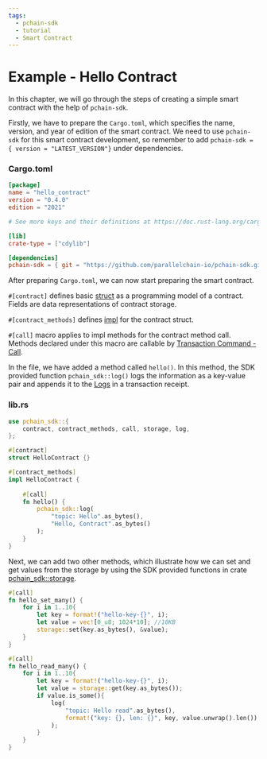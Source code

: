 ```yaml
---
tags:
  - pchain-sdk
  - tutorial
  - Smart Contract
---
```


# Example - Hello Contract

In this chapter, we will go through the steps of creating a simple smart contract with the help of `pchain-sdk`.

Firstly, we have to prepare the `Cargo.toml`, which specifies the name, version, and year of edition of the smart contract. We need to use `pchain-sdk` for this smart contract development, so remember to add `pchain-sdk = { version = "LATEST_VERSION"}` under dependencies.
### Cargo.toml
```toml
[package]
name = "hello_contract"
version = "0.4.0"
edition = "2021"

# See more keys and their definitions at https://doc.rust-lang.org/cargo/reference/manifest.html

[lib]
crate-type = ["cdylib"]

[dependencies]
pchain-sdk = { git = "https://github.com/parallelchain-io/pchain-sdk.git" }
```

After preparing `Cargo.toml`, we can now start preparing the smart contract.  

`#[contract]` defines basic [struct](https://doc.rust-lang.org/book/ch05-01-defining-structs.html) as a programming model of a contract. 
Fields are data representations of contract storage.

`#[contract_methods]` defines [impl](https://doc.rust-lang.org/std/keyword.impl.html) for the contract struct. 

`#[call]` macro applies to impl methods for the contract method call. Methods declared under this macro are callable by [Transaction Command - Call](../../../../concepts/transaction).

In the file, we have added a method called `hello()`. In this method, the SDK provided function `pchain_sdk::log()` logs the information as a key-value pair and appends it to the [Logs](../../../../concepts/transaction#receipt-and-logs) in a transaction receipt.

### lib.rs
```rust
use pchain_sdk::{
    contract, contract_methods, call, storage, log, 
};

#[contract]
struct HelloContract {}

#[contract_methods] 
impl HelloContract {
    
    #[call]
    fn hello() {
        pchain_sdk::log(
            "topic: Hello".as_bytes(), 
            "Hello, Contract".as_bytes()
        );
    }
}
```

Next, we can add two other methods, which illustrate how we can set and get values from the storage by using the SDK provided functions in crate [pchain_sdk::storage](../../../smart_contract_sdk/advance/contract_storage#accessing-storage).

```rust
#[call]
fn hello_set_many() {
    for i in 1..10{
        let key = format!("hello-key-{}", i);
        let value = vec![0_u8; 1024*10]; //10KB
        storage::set(key.as_bytes(), &value);
    }
}

#[call]
fn hello_read_many() {
    for i in 1..10{
        let key = format!("hello-key-{}", i);
        let value = storage::get(key.as_bytes());
        if value.is_some(){
            log(
                "topic: Hello read".as_bytes(), 
                format!("key: {}, len: {}", key, value.unwrap().len()).as_bytes()
            );
        }
    }
}

```